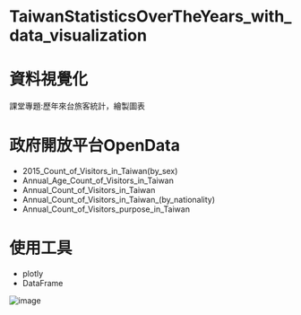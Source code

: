 # TaiwanStatisticsOverTheYears_with_data_visualization
 
# 資料視覺化
課堂專題:歷年來台旅客統計，繪製圖表
# 政府開放平台OpenData
- 2015_Count_of_Visitors_in_Taiwan(by_sex)
- Annual_Age_Count_of_Visitors_in_Taiwan
- Annual_Count_of_Visitors_in_Taiwan
- Annual_Count_of_Visitors_in_Taiwan_(by_nationality)
- Annual_Count_of_Visitors_purpose_in_Taiwan

# 使用工具
- plotly
- DataFrame

![image](https://user-images.githubusercontent.com/43669016/142719378-f02801cb-f097-4c4d-a037-f3128b042da7.png)
